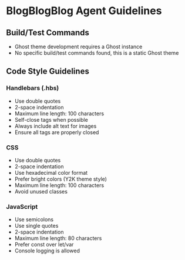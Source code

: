 # BlogBlogBlog Agent Guidelines

## Build/Test Commands
- Ghost theme development requires a Ghost instance
- No specific build/test commands found, this is a static Ghost theme

## Code Style Guidelines

### Handlebars (.hbs)
- Use double quotes
- 2-space indentation
- Maximum line length: 100 characters
- Self-close tags when possible
- Always include alt text for images
- Ensure all tags are properly closed

### CSS
- Use double quotes
- 2-space indentation 
- Use hexadecimal color format
- Prefer bright colors (Y2K theme style)
- Maximum line length: 100 characters
- Avoid unused classes

### JavaScript
- Use semicolons
- Use single quotes
- 2-space indentation
- Maximum line length: 80 characters
- Prefer const over let/var
- Console logging is allowed